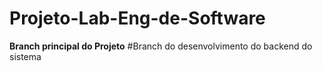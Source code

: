 # Projeto-Lab-Eng-de-Software

**Branch principal do Projeto**
#Branch do desenvolvimento do backend do sistema
